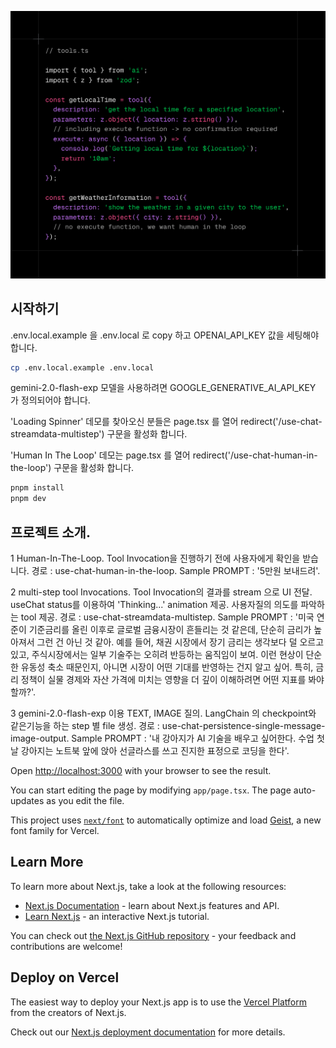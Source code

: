 
![HITL](tools.png)

## 시작하기

.env.local.example 을 .env.local 로 copy 하고 OPENAI_API_KEY 값을 세팅해야 합니다.

```bash
cp .env.local.example .env.local
```

gemini-2.0-flash-exp 모델을 사용하려면  GOOGLE_GENERATIVE_AI_API_KEY 가 정의되어야 합니다.

'Loading Spinner' 데모를 찾아오신 분들은 page.tsx 를 열어 redirect('/use-chat-streamdata-multistep') 구문을 활성화 합니다.

'Human In The Loop' 데모는 page.tsx 를 열어 redirect('/use-chat-human-in-the-loop') 구문을 활성화 합니다.


```bash
pnpm install
pnpm dev

```

## 프로젝트 소개.
1 Human-In-The-Loop.
Tool Invocation을 진행하기 전에 사용자에게 확인을 받습니다.
경로 : use-chat-human-in-the-loop.
Sample PROMPT : '5만원 보내드려'.

2 multi-step tool Invocations.
Tool Invocation의 결과를 stream 으로 UI 전달. useChat status를 이용하여 'Thinking...' animation 제공. 
사용자질의 의도를 파악하는 tool 제공.
경로 : use-chat-streamdata-multistep.
Sample PROMPT : '미국 연준이 기준금리를 올린 이후로 글로벌 금융시장이 흔들리는 것 같은데, 단순히 금리가 높아져서 그런 건 아닌 것 같아. 예를 들어, 채권 시장에서 장기 금리는 생각보다 덜 오르고 있고, 주식시장에서는 일부 기술주는 오히려 반등하는 움직임이 보여. 이런 현상이 단순한 유동성 축소 때문인지, 아니면 시장이 어떤 기대를 반영하는 건지 알고 싶어. 특히, 금리 정책이 실물 경제와 자산 가격에 미치는 영향을 더 깊이 이해하려면 어떤 지표를 봐야 할까?'.

3 gemini-2.0-flash-exp 이용 TEXT, IMAGE 질의.
LangChain 의 checkpoint와 같은기능을 하는 step 별 file 생성.
경로 : use-chat-persistence-single-message-image-output.
Sample PROMPT : '내 강아지가 AI 기술을 배우고 싶어한다. 수업 첫날 강아지는 노트북 앞에 앉아 선글라스를 쓰고 진지한 표정으로 코딩을 한다'.


Open [http://localhost:3000](http://localhost:3000) with your browser to see the result.

You can start editing the page by modifying `app/page.tsx`. The page auto-updates as you edit the file.

This project uses [`next/font`](https://nextjs.org/docs/app/building-your-application/optimizing/fonts) to automatically optimize and load [Geist](https://vercel.com/font), a new font family for Vercel.

## Learn More

To learn more about Next.js, take a look at the following resources:

- [Next.js Documentation](https://nextjs.org/docs) - learn about Next.js features and API.
- [Learn Next.js](https://nextjs.org/learn) - an interactive Next.js tutorial.

You can check out [the Next.js GitHub repository](https://github.com/vercel/next.js) - your feedback and contributions are welcome!

## Deploy on Vercel

The easiest way to deploy your Next.js app is to use the [Vercel Platform](https://vercel.com/new?utm_medium=default-template&filter=next.js&utm_source=create-next-app&utm_campaign=create-next-app-readme) from the creators of Next.js.

Check out our [Next.js deployment documentation](https://nextjs.org/docs/app/building-your-application/deploying) for more details.
